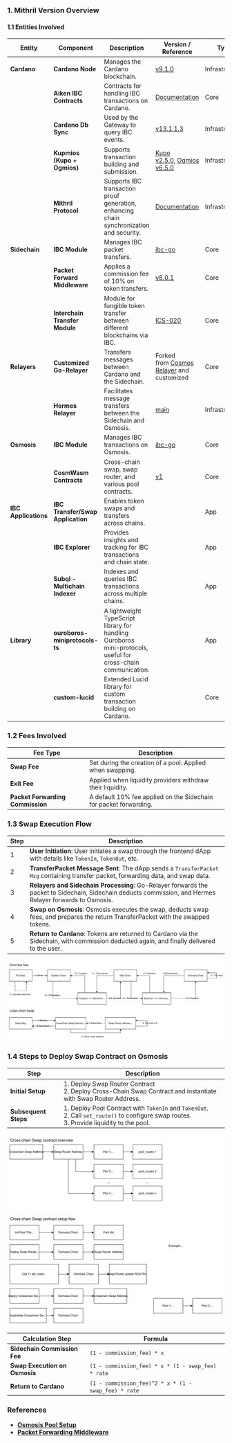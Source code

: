 ### 1. Mithril Version Overview

#### 1.1 Entities Involved

| Entity         | Component                    | Description                                                                                               | Version / Reference                                                                                                                                  | Type            |
|----------------|------------------------------|-----------------------------------------------------------------------------------------------------------|-----------------------------------------------------------------------------------------------------------------------------------------------------|-----------------|
| **Cardano**    | **Cardano Node**              | Manages the Cardano blockchain.                                                                            | [v9.1.0](https://github.com/IntersectMBO/cardano-node/releases/tag/9.1.0)                                                                           | Infrastructure  |
|                | **Aiken IBC Contracts**       | Contracts for handling IBC transactions on Cardano.                                                        | [Documentation](https://github.com/cardano-foundation/cardano-ibc-incubator/tree/draft/aiken-contract-docs/cardano/docs)                            | Core            |
|                | **Cardano Db Sync**           | Used by the Gateway to query IBC events.                                                                   | [v13.1.1.3](https://github.com/IntersectMBO/cardano-db-sync/pkgs/container/cardano-db-sync/160873989?tag=13.1.1.3)                                  | Infrastructure  |
|                | **Kupmios (Kupo + Ogmios)**   | Supports transaction building and submission.                                                              | [Kupo v2.5.0](https://hub.docker.com/layers/cardanosolutions/kupo/v2.5.0/images/sha256-0055667e640bfb1c80504d302912daa1284381256e0433a8c07e473200fc962e?context=explore), [Ogmios v6.5.0](https://github.com/CardanoSolutions/ogmios/tree/v6.5.0) | Infrastructure  |
|                | **Mithril Protocol**          | Supports IBC transaction proof generation, enhancing chain synchronization and security.                   | [Documentation](https://github.com/input-output-hk/mithril)                                                                                          | Infrastructure  |
| **Sidechain**  | **IBC Module**                | Manages IBC packet transfers.                                                                              | [ibc-go](https://github.com/cosmos/ibc-go)                                                                                                          | Core            |
|                | **Packet Forward Middleware** | Applies a commission fee of 10% on token transfers.                                                        | [v8.0.1](https://github.com/cosmos/ibc-apps/releases/tag/middleware%2Fpacket-forward-middleware%2Fv8.0.1)                                           | Core            |
|                | **Interchain Transfer Module**| Module for fungible token transfer between different blockchains via IBC.                                   | [ICS-020](https://github.com/cosmos/ibc/blob/main/spec/app/ics-020-fungible-token-transfer/README.md)                                                | Core            |
| **Relayers**   | **Customized Go-Relayer**     | Transfers messages between Cardano and the Sidechain.                                                      | Forked from [Cosmos Relayer](https://github.com/cosmos/relayer) and customized                                                                       | Core            |
|                | **Hermes Relayer**            | Facilitates message transfers between the Sidechain and Osmosis.                                           | [main](https://github.com/informalsystems/hermes)                                                                                                    | Infrastructure  |
| **Osmosis**    | **IBC Module**                | Manages IBC transactions on Osmosis.                                                                       | [ibc-go](https://github.com/cosmos/ibc-go)                                                                                                          | Core            |
|                | **CosmWasm Contracts**        | Cross-chain swap, swap router, and various pool contracts.                                                 | [v1](https://github.com/cardano-foundation/cardano-ibc-incubator/tree/v1.0.2-non-mithril-x-swap/chains/osmosis/configuration/cosmwasm/contracts)     | Core            |
| **IBC Applications** | **IBC Transfer/Swap Application** | Enables token swaps and transfers across chains.                                                         |                                                                                                                                                     | App             |
|                | **IBC Explorer**              | Provides insights and tracking for IBC transactions and chain state.                                        |                                                                                                                                                     | App             |
|                | **Subql - Multichain Indexer**| Indexes and queries IBC transactions across multiple chains.                                                |                                                                                                                                                     | App             |
| **Library**    | **ouroboros-miniprotocols-ts**| A lightweight TypeScript library for handling Ouroboros mini-protocols, useful for cross-chain communication.|                                                                                                                                                     | App             |
|                | **custom-lucid**              | Extended Lucid library for custom transaction building on Cardano.                                          |                                                                                                                                                     | Core            | 

### 1.2 Fees Involved

| Fee Type                         | Description                                                                                          |
|----------------------------------|------------------------------------------------------------------------------------------------------|
| **Swap Fee**                     | Set during the creation of a pool. Applied when swapping.                                                                   |
| **Exit Fee**                     | Applied when liquidity providers withdraw their liquidity.                                            |
| **Packet Forwarding Commission** | A default 10% fee applied on the Sidechain for packet forwarding.                                     |

### 1.3 Swap Execution Flow

| Step | Description                                                                                                       |
|------|-------------------------------------------------------------------------------------------------------------------|
| 1    | **User Initiation**: User initiates a swap through the frontend dApp with details like `TokenIn`, `TokenOut`, etc.|
| 2    | **TransferPacket Message Sent**: The dApp sends a `TransferPacket Msg` containing transfer packet, forwarding data, and swap data.|
| 3    | **Relayers and Sidechain Processing**: Go-Relayer forwards the packet to Sidechain, Sidechain deducts commission, and Hermes Relayer forwards to Osmosis.|
| 4    | **Swap on Osmosis**: Osmosis executes the swap, deducts swap fees, and prepares the return TransferPacket with the swapped tokens.|
| 5    | **Return to Cardano**: Tokens are returned to Cardano via the Sidechain, with commission deducted again, and finally delivered to the user.|

![Overview Flow](./static/cardano-ibc-swap-flow.drawio.svg)

### 1.4 Steps to Deploy Swap Contract on Osmosis

| Step                    | Description                                                                                                               |
|-------------------------|---------------------------------------------------------------------------------------------------------------------------|
| **Initial Setup**        | 1. Deploy Swap Router Contract<br>2. Deploy Cross-Chain Swap Contract and instantiate with Swap Router Address.          |
| **Subsequent Steps**     | 1. Deploy Pool Contract with `TokenIn` and `TokenOut`.<br>2. Call `set_route()` to configure swap routes.<br>3. Provide liquidity to the pool. |

![Crosschain Swap Contract Overview](./static/cardano-ibc-swap-cross-chain-swap-contract-overview.drawio.svg)


| Calculation Step                 | Formula                                                                                                          |
|----------------------------------|------------------------------------------------------------------------------------------------------------------|
| **Sidechain Commission Fee**      | `(1 - commission_fee) * x`                                                                                       |
| **Swap Execution on Osmosis**     | `(1 - commission_fee) * x * (1 - swap_fee) * rate`                                                                                   |
| **Return to Cardano**             | `(1 - commission_fee)^2 * x * (1 - swap_fee) * rate`                           |

### References

- [**Osmosis Pool Setup**](https://docs.osmosis.zone/overview/integrate/pool-setup/#weighted-pool)
- [**Packet Forwarding Middleware**](https://github.com/cosmos/ibc-apps/tree/main/middleware/packet-forward-middleware)